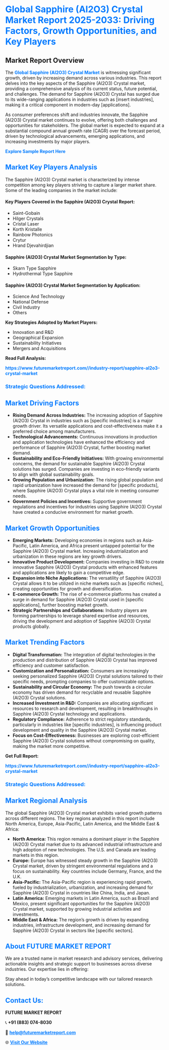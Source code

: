 <h1 style="color: #007BFF;">Global Sapphire (Al2O3) Crystal Market Report 2025-2033: Driving Factors, Growth Opportunities, and Key Players</h1>

<section id="overview">
<h2>Market Report Overview</h2>
<p>The <a href="https://www.futuremarketreport.com//industry-report/sapphire-al2o3-crystal-market" style="color: #007BFF; text-decoration: none;"><strong>Global Sapphire (Al2O3) Crystal Market</strong></a> is witnessing significant growth, driven by increasing demand across various industries. This report delves into the key aspects of the Sapphire (Al2O3) Crystal market, providing a comprehensive analysis of its current status, future potential, and challenges. The demand for Sapphire (Al2O3) Crystal has surged due to its wide-ranging applications in industries such as [insert industries], making it a critical component in modern-day [applications].</p>
<p>As consumer preferences shift and industries innovate, the Sapphire (Al2O3) Crystal market continues to evolve, offering both challenges and opportunities for stakeholders. The global market is expected to expand at a substantial compound annual growth rate (CAGR) over the forecast period, driven by technological advancements, emerging applications, and increasing investments by major players.</p>
</section>

<section id="overview">
<p><a href="https://www.futuremarketreport.com//request-sample/reportId=50629" style="color: #007BFF; text-decoration: none;"><strong>Explore Sample Report Here</strong></a></p>
</section>

<section id="key-players">
<h2 style="color: #007BFF;">Market Key Players Analysis</h2>
<p>The Sapphire (Al2O3) Crystal market is characterized by intense competition among key players striving to capture a larger market share. Some of the leading companies in the market include:</p>
<h4>Key Players Covered in the Sapphire (Al2O3) Crystal Report:</h4>
<ul><li>Saint-Gobain</li><li>Hilger Crystals</li><li>Cristal Laser</li><li>Korth Kristalle</li><li>Rainbow Photonics</li><li>Crytur</li><li>Hrand Djevahirdjian</li></ul>
<h4>Sapphire (Al2O3) Crystal Market Segmentation by Type:</h4>
<ul><li>Skarn Type Sapphire</li><li>Hydrothermal Type Sapphire</li></ul>

<h4>Sapphire (Al2O3) Crystal Market Segmentation by Application:</h4>
<ul><li>Science And Technology</li><li>National Defense</li><li>Civil Industry</li><li>Others</li></ul>
<p><strong>Key Strategies Adopted by Market Players:</strong></p>
<ul>
<li>Innovation and R&D</li>
<li>Geographical Expansion</li>
<li>Sustainability Initiatives</li>
<li>Mergers and Acquisitions</li>
</ul>
</section>

<section>
<p><strong>Read Full Analysis: </strong></p><a href="https://www.futuremarketreport.com//industry-report/sapphire-al2o3-crystal-market" style="color: #007BFF; text-decoration: none;"><strong>https://www.futuremarketreport.com//industry-report/sapphire-al2o3-crystal-market</strong></a>
<h3 style="color: #007BFF;">Strategic Questions Addressed:</h3>
</section>

<section id="driving-factors">
<h2 style="color: #007BFF;">Market Driving Factors</h2>
<ul>
<li><strong>Rising Demand Across Industries:</strong> The increasing adoption of Sapphire (Al2O3) Crystal in industries such as [specific industries] is a major growth driver. Its versatile applications and cost-effectiveness make it a preferred choice among manufacturers.</li>
<li><strong>Technological Advancements:</strong> Continuous innovations in production and application technologies have enhanced the efficiency and performance of Sapphire (Al2O3) Crystal, further boosting market demand.</li>
<li><strong>Sustainability and Eco-Friendly Initiatives:</strong> With growing environmental concerns, the demand for sustainable Sapphire (Al2O3) Crystal solutions has surged. Companies are investing in eco-friendly variants to align with global sustainability goals.</li>
<li><strong>Growing Population and Urbanization:</strong> The rising global population and rapid urbanization have increased the demand for [specific products], where Sapphire (Al2O3) Crystal plays a vital role in meeting consumer needs.</li>
<li><strong>Government Policies and Incentives:</strong> Supportive government regulations and incentives for industries using Sapphire (Al2O3) Crystal have created a conducive environment for market growth.</li>
</ul>
</section>

<section id="growth-opportunities">
<h2 style="color: #007BFF;">Market Growth Opportunities</h2>
<ul>
<li><strong>Emerging Markets:</strong> Developing economies in regions such as Asia-Pacific, Latin America, and Africa present untapped potential for the Sapphire (Al2O3) Crystal market. Increasing industrialization and urbanization in these regions are key growth drivers.</li>
<li><strong>Innovative Product Development:</strong> Companies investing in R&D to create innovative Sapphire (Al2O3) Crystal products with enhanced features and applications are likely to gain a competitive edge.</li>
<li><strong>Expansion into Niche Applications:</strong> The versatility of Sapphire (Al2O3) Crystal allows it to be utilized in niche markets such as [specific niches], creating opportunities for growth and diversification.</li>
<li><strong>E-commerce Growth:</strong> The rise of e-commerce platforms has created a surge in demand for Sapphire (Al2O3) Crystal used in [specific applications], further boosting market growth.</li>
<li><strong>Strategic Partnerships and Collaborations:</strong> Industry players are forming partnerships to leverage shared expertise and resources, driving the development and adoption of Sapphire (Al2O3) Crystal products globally.</li>
</ul>
</section>

<section id="trending-factors">
<h2 style="color: #007BFF;">Market Trending Factors</h2>
<ul>
<li><strong>Digital Transformation:</strong> The integration of digital technologies in the production and distribution of Sapphire (Al2O3) Crystal has improved efficiency and customer satisfaction.</li>
<li><strong>Customization and Personalization:</strong> Consumers are increasingly seeking personalized Sapphire (Al2O3) Crystal solutions tailored to their specific needs, prompting companies to offer customizable options.</li>
<li><strong>Sustainability and Circular Economy:</strong> The push towards a circular economy has driven demand for recyclable and reusable Sapphire (Al2O3) Crystal solutions.</li>
<li><strong>Increased Investment in R&D:</strong> Companies are allocating significant resources to research and development, resulting in breakthroughs in Sapphire (Al2O3) Crystal technology and applications.</li>
<li><strong>Regulatory Compliance:</strong> Adherence to strict regulatory standards, particularly in industries like [specific industries], is influencing product development and quality in the Sapphire (Al2O3) Crystal market.</li>
<li><strong>Focus on Cost-Effectiveness:</strong> Businesses are exploring cost-efficient Sapphire (Al2O3) Crystal solutions without compromising on quality, making the market more competitive.</li>
</ul>
</section>

<section>
<p><strong>Get Full Report: </strong></p><a href="https://www.futuremarketreport.com//industry-report/sapphire-al2o3-crystal-market" style="color: #007BFF; text-decoration: none;"><strong>https://www.futuremarketreport.com//industry-report/sapphire-al2o3-crystal-market</strong></a>
<h3 style="color: #007BFF;">Strategic Questions Addressed:</h3>
</section>


<section id="regional-analysis">
<h2 style="color: #007BFF;">Market Regional Analysis</h2>
<p>The global Sapphire (Al2O3) Crystal market exhibits varied growth patterns across different regions. The key regions analyzed in this report include North America, Europe, Asia-Pacific, Latin America, and the Middle East & Africa:</p>
<ul>
<li><strong>North America:</strong> This region remains a dominant player in the Sapphire (Al2O3) Crystal market due to its advanced industrial infrastructure and high adoption of new technologies. The U.S. and Canada are leading markets in this region.</li>
<li><strong>Europe:</strong> Europe has witnessed steady growth in the Sapphire (Al2O3) Crystal market, driven by stringent environmental regulations and a focus on sustainability. Key countries include Germany, France, and the U.K.</li>
<li><strong>Asia-Pacific:</strong> The Asia-Pacific region is experiencing rapid growth, fueled by industrialization, urbanization, and increasing demand for Sapphire (Al2O3) Crystal in countries like China, India, and Japan.</li>
<li><strong>Latin America:</strong> Emerging markets in Latin America, such as Brazil and Mexico, present significant opportunities for the Sapphire (Al2O3) Crystal market, supported by growing industrial activities and investments.</li>
<li><strong>Middle East & Africa:</strong> The region’s growth is driven by expanding industries, infrastructure development, and increasing demand for Sapphire (Al2O3) Crystal in sectors like [specific sectors].</li>
</ul>
</section>

<footer>
<h2 style="color: #007BFF;">About FUTURE MARKET REPORT</h2>
<p>We are a trusted name in market research and advisory services, delivering actionable insights and strategic support to businesses across diverse industries. Our expertise lies in offering:</p>

<p>Stay ahead in today’s competitive landscape with our tailored research solutions.</p>

<h2 style="color: #007BFF;">Contact Us:</h2>
<p><strong>FUTURE MARKET REPORT</strong></p>
<p>📞 <strong>+91 (883) 074-8030</strong></p>
<p>📧 <strong><a href="mailto:help@futuremarketreport.com" style="color: #007BFF;">help@futuremarketreport.com</a></strong></p>
<p>🌐 <strong><a href="https://www.futuremarketreport.com/" style="color: #007BFF;">Visit Our Website</a></strong></p>
</footer>